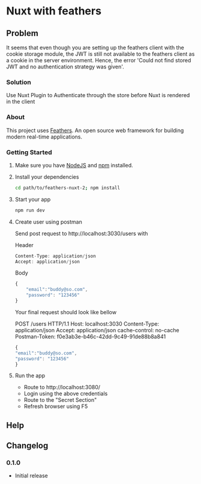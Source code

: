 # Nuxt with feathers

## Problem

It seems that even though you are setting up the feathers client with the cookie storage module, the JWT is still not available to the feathers client as a cookie in the server environment. Hence, the error 'Could not find stored JWT and no authentication strategy was given'.

### Solution

Use Nuxt Plugin to Authenticate through the store before Nuxt is rendered in the client

### About

This project uses [Feathers](http://feathersjs.com). An open source web framework for building modern real-time applications.

### Getting Started

1. Make sure you have [NodeJS](https://nodejs.org/) and [npm](https://www.npmjs.com/) installed.
2. Install your dependencies

    ```bash
    cd path/to/feathers-nuxt-2; npm install
    ```

3. Start your app

    ```bash
    npm run dev
    ```

4. Create user using postman

    Send post request to http://localhost:3030/users with 

    Header

    ```js
    Content-Type: application/json
    Accept: application/json
    ```

    Body

    ```js
    {
        "email":"buddy@so.com",
        "password": "123456"
    }
    ```

    Your final request should look like bellow

    POST /users HTTP/1.1
    Host: localhost:3030
    Content-Type: application/json
    Accept: application/json
    cache-control: no-cache
    Postman-Token: f0e3ab3e-b46c-42dd-9c49-91de88b8a841

    ```js
    {
    "email":"buddy@so.com",
    "password": "123456"
    }
    ```

5. Run the app
    * Route to http://localhost:3080/
    * Login using the above credentials
    * Route to the "Secret Section"
    * Refresh browser using F5

## Help

## Changelog

### 0.1.0

* Initial release
